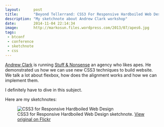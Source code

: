 ```yaml
---
layout:      post
title:       "Beyond Tellerrand: CSS3 For Responsive Hardboiled Web Design"
description: "My sketchnote about Andrew Clark workshop"
date:        2014-11-04 22:14:34
image:       http://markosun.files.wordpress.com/2013/07/apes6.jpg
tags:
 - btconf
 - conference
 - sketchnote
 - css
---
```


[Andrew Clark](http://www.twitter.com/malarkey) is running [Stuff & Nonsense](http://stuffandnonsense.co.uk) an agency who likes apes. He demonstrated us how we can use new CSS3 techniques to build website. We talk a lot about flexbox, how does the alignment works and how we can implement them.

I definitely have to dive in this subject.

Here are my sketchnotes:

<figure>
  <img src="https://farm6.staticflickr.com/5603/15710114371_239b9011e5.jpg" alt="CSS3 for Responsive Hardboiled Web Design">
  <figcaption>
  CSS3 for Responsive Hardboiled Web Design sketchnote. <a href="https://www.flickr.com/photos/alienlebarge/15710114371">View original on Flickr</a>
  </figcaption>
</figure>
